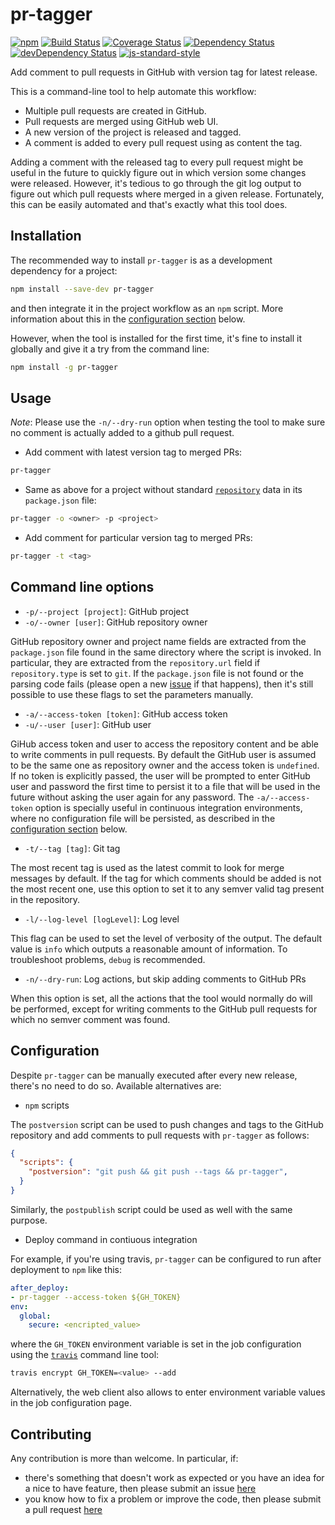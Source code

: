 # pr-tagger

[![npm](https://img.shields.io/npm/v/pr-tagger.svg)](https://www.npmjs.com/package/pr-tagger)
[![Build Status](https://travis-ci.org/jcollado/pr-tagger.svg?branch=master)](https://travis-ci.org/jcollado/pr-tagger)
[![Coverage Status](https://coveralls.io/repos/jcollado/pr-tagger/badge.svg?branch=master&service=github)](https://coveralls.io/github/jcollado/pr-tagger?branch=master)
[![Dependency Status](https://david-dm.org/jcollado/pr-tagger.svg)](https://david-dm.org/jcollado/pr-tagger)
[![devDependency Status](https://david-dm.org/jcollado/pr-tagger/dev-status.svg)](https://david-dm.org/jcollado/pr-tagger#info=devDependencies)
[![js-standard-style](https://img.shields.io/badge/code%20style-standard-brightgreen.svg)](http://standardjs.com/)

Add comment to pull requests in GitHub with version tag for latest release.

This is a command-line tool to help automate this workflow:
- Multiple pull requests are created in GitHub.
- Pull requests are merged using GitHub web UI.
- A new version of the project is released and tagged.
- A comment is added to every pull request using as content the tag.

Adding a comment with the released tag to every pull request might be useful in the future to quickly figure out in which version some changes were released. However, it's tedious to go through the git log output to figure out which pull requests where merged in a given release. Fortunately, this can be easily automated and that's exactly what this tool does.


## Installation

The recommended way to install `pr-tagger` is as a development dependency for a project:

```bash
npm install --save-dev pr-tagger
```

and then integrate it in the project workflow as an `npm` script. More information about this in the [configuration section](#configuration) below.

However, when the tool is installed for the first time, it's fine to install it globally and give it a try from the command line:

```bash
npm install -g pr-tagger
```

## Usage

*Note*: Please use the `-n/--dry-run` option when testing the tool to make sure no comment is actually added to a github pull request.

- Add comment with latest version tag to merged PRs:

```bash
pr-tagger
```

- Same as above for a project without standard [`repository`](https://docs.npmjs.com/files/package.json#repository) data in its `package.json` file:
```bash
pr-tagger -o <owner> -p <project>
```

- Add comment for particular version tag to merged PRs:

```bash
pr-tagger -t <tag>
```

## Command line options

- `-p/--project [project]`: GitHub project
- `-o/--owner [user]`: GitHub repository owner

GitHub repository owner and project name fields are extracted from the `package.json` file found in the same directory where the script is invoked. In particular, they are extracted from the `repository.url` field if `repository.type` is set to `git`. If the `package.json` file is not found or the parsing code fails (please open a new [issue](https://github.com/jcollado/pr-tagger/issues/new) if that happens), then it's still possible to use these flags to set the parameters manually.

- `-a/--access-token [token]`: GitHub access token
- `-u/--user [user]`: GitHub user

GiHub access token and user to access the repository content and be able to write comments in pull requests. By default the GitHub user is assumed to be the same one as repository owner and the access token is `undefined`. If no token is explicitly passed, the user will be prompted to enter GitHub user and password the first time to persist it to a file that will be used in the future without asking the user again for any password. The `-a/--access-token` option is specially useful in continuous integration environments, where no configuration file will be persisted, as described in the [configuration section](#configuration) below.

- `-t/--tag [tag]`: Git tag

The most recent tag is used as the latest commit to look for merge messages by default. If the tag for which comments should be added is not the most recent one, use this option to set it to any semver valid tag present in the repository.

- `-l/--log-level [logLevel]`: Log level

This flag can be used to set the level of verbosity of the output. The default value is `info` which outputs a reasonable amount of information. To troubleshoot problems, `debug` is recommended.

- `-n/--dry-run`: Log actions, but skip adding comments to GitHub PRs

When this option is set, all the actions that the tool would normally do will be performed, except for writing comments to the GitHub pull requests for which no semver comment was found.

## Configuration

Despite `pr-tagger` can be manually executed after every new release, there's no need to do so. Available alternatives are:

- `npm` scripts

The `postversion` script can be used to push changes and tags to the GitHub repository and add comments to pull requests with `pr-tagger` as follows:

```json
{
  "scripts": {
    "postversion": "git push && git push --tags && pr-tagger",
  }
}
```

Similarly, the `postpublish` script could be used as well with the same purpose.

- Deploy command in contiuous integration

For example, if you're using travis, `pr-tagger` can be configured to run after deployment to `npm` like this:

```yaml
after_deploy:
- pr-tagger --access-token ${GH_TOKEN}
env:
  global:
    secure: <encripted_value>
```

where the `GH_TOKEN` environment variable is set in the job configuration using the [`travis`](https://github.com/travis-ci/travis.rb#readme) command line tool:

```bash
travis encrypt GH_TOKEN=<value> --add
```

Alternatively, the web client also allows to enter environment variable values in the job configuration page.


## Contributing

Any contribution is more than welcome. In particular, if:

- there's something that doesn't work as expected or you have an idea for a nice to have feature, then please submit an issue [here](https://github.com/jcollado/pr-tagger/issues/new)
- you know how to fix a problem or improve the code, then please submit a pull request [here](https://github.com/jcollado/pr-tagger/compare)
